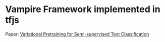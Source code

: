 # Vampire Framework implemented in tfjs

Paper: [Variational Pretraining for Semi-supervised Text Classification](https://arxiv.org/pdf/1906.02242.pdf)
